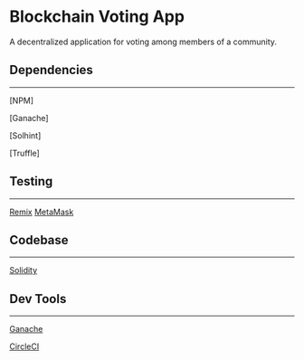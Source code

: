 
# Blockchain Voting App

A decentralized application for voting among members of a community.

## Dependencies

---

[NPM]

[Ganache]

[Solhint]

[Truffle]


## Testing

---

[Remix](https://remix.ethereum.org/)
[MetaMask](https://docs.metamask.io/)

## Codebase

---

[Solidity](https://www.notion.so/Code-Reviews-da5cb79d58f64b299a7a10fd3eccedf6)


## Dev Tools

---

[Ganache](https://www.trufflesuite.com/ganache)



[CircleCI](https://www.notion.so/CircleCI-50bc33c4a7d246479731146fa80e6a8f)
